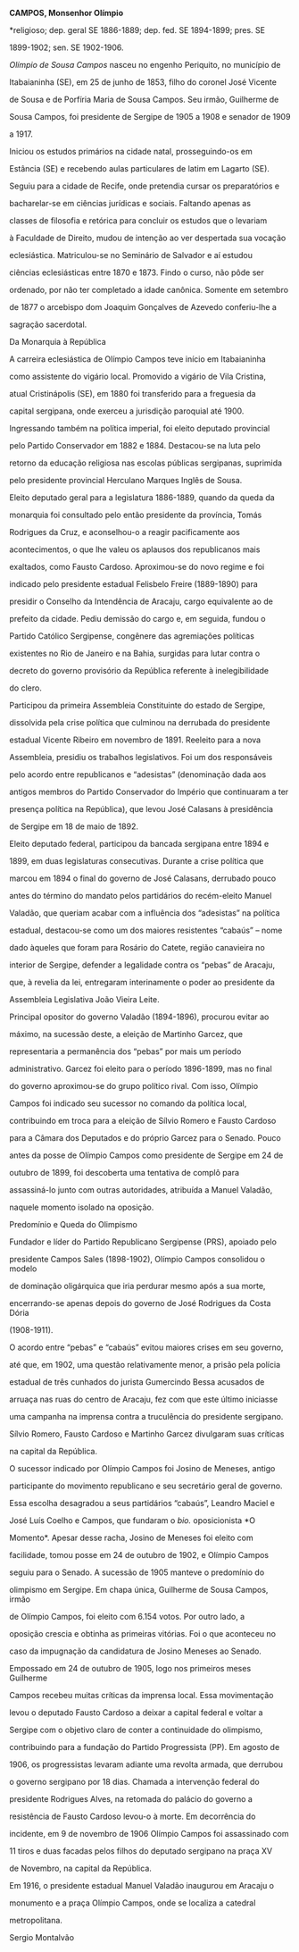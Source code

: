 **CAMPOS, Monsenhor Olímpio**



\*religioso; dep. geral SE 1886-1889; dep. fed. SE 1894-1899; pres. SE

1899-1902; sen. SE 1902-1906.



*Olímpio de Sousa Campos* nasceu no engenho Periquito, no município de

Itabaianinha (SE), em 25 de junho de 1853, filho do coronel José Vicente

de Sousa e de Porfíria Maria de Sousa Campos. Seu irmão, Guilherme de

Sousa Campos, foi presidente de Sergipe de 1905 a 1908 e senador de 1909

a 1917.



Iniciou os estudos primários na cidade natal, prosseguindo-os em

Estância (SE) e recebendo aulas particulares de latim em Lagarto (SE).

Seguiu para a cidade de Recife, onde pretendia cursar os preparatórios e

bacharelar-se em ciências jurídicas e sociais. Faltando apenas as

classes de filosofia e retórica para concluir os estudos que o levariam

à Faculdade de Direito, mudou de intenção ao ver despertada sua vocação

eclesiástica. Matriculou-se no Seminário de Salvador e aí estudou

ciências eclesiásticas entre 1870 e 1873. Findo o curso, não pôde ser

ordenado, por não ter completado a idade canônica. Somente em setembro

de 1877 o arcebispo dom Joaquim Gonçalves de Azevedo conferiu-lhe a

sagração sacerdotal.



Da Monarquia à República



A carreira eclesiástica de Olímpio Campos teve início em Itabaianinha

como assistente do vigário local. Promovido a vigário de Vila Cristina,

atual Cristinápolis (SE), em 1880 foi transferido para a freguesia da

capital sergipana, onde exerceu a jurisdição paroquial até 1900.

Ingressando também na política imperial, foi eleito deputado provincial

pelo Partido Conservador em 1882 e 1884. Destacou-se na luta pelo

retorno da educação religiosa nas escolas públicas sergipanas, suprimida

pelo presidente provincial Herculano Marques Inglês de Sousa.



Eleito deputado geral para a legislatura 1886-1889, quando da queda da

monarquia foi consultado pelo então presidente da província, Tomás

Rodrigues da Cruz, e aconselhou-o a reagir pacificamente aos

acontecimentos, o que lhe valeu os aplausos dos republicanos mais

exaltados, como Fausto Cardoso. Aproximou-se do novo regime e foi

indicado pelo presidente estadual Felisbelo Freire (1889-1890) para

presidir o Conselho da Intendência de Aracaju, cargo equivalente ao de

prefeito da cidade. Pediu demissão do cargo e, em seguida, fundou o

Partido Católico Sergipense, congênere das agremiações políticas

existentes no Rio de Janeiro e na Bahia, surgidas para lutar contra o

decreto do governo provisório da República referente à inelegibilidade

do clero.



Participou da primeira Assembleia Constituinte do estado de Sergipe,

dissolvida pela crise política que culminou na derrubada do presidente

estadual Vicente Ribeiro em novembro de 1891. Reeleito para a nova

Assembleia, presidiu os trabalhos legislativos. Foi um dos responsáveis

pelo acordo entre republicanos e “adesistas” (denominação dada aos

antigos membros do Partido Conservador do Império que continuaram a ter

presença política na República), que levou José Calasans à presidência

de Sergipe em 18 de maio de 1892.



Eleito deputado federal, participou da bancada sergipana entre 1894 e

1899, em duas legislaturas consecutivas. Durante a crise política que

marcou em 1894 o final do governo de José Calasans, derrubado pouco

antes do término do mandato pelos partidários do recém-eleito Manuel

Valadão, que queriam acabar com a influência dos “adesistas” na política

estadual, destacou-se como um dos maiores resistentes “cabaús” – nome

dado àqueles que foram para Rosário do Catete, região canavieira no

interior de Sergipe, defender a legalidade contra os “pebas” de Aracaju,

que, à revelia da lei, entregaram interinamente o poder ao presidente da

Assembleia Legislativa João Vieira Leite.



Principal opositor do governo Valadão (1894-1896), procurou evitar ao

máximo, na sucessão deste, a eleição de Martinho Garcez, que

representaria a permanência dos “pebas” por mais um período

administrativo. Garcez foi eleito para o período 1896-1899, mas no final

do governo aproximou-se do grupo político rival. Com isso, Olímpio

Campos foi indicado seu sucessor no comando da política local,

contribuindo em troca para a eleição de Sílvio Romero e Fausto Cardoso

para a Câmara dos Deputados e do próprio Garcez para o Senado. Pouco

antes da posse de Olímpio Campos como presidente de Sergipe em 24 de

outubro de 1899, foi descoberta uma tentativa de complô para

assassiná-lo junto com outras autoridades, atribuída a Manuel Valadão,

naquele momento isolado na oposição.



Predomínio e Queda do Olimpismo



Fundador e líder do Partido Republicano Sergipense (PRS), apoiado pelo

presidente Campos Sales (1898-1902), Olímpio Campos consolidou o modelo

de dominação oligárquica que iria perdurar mesmo após a sua morte,

encerrando-se apenas depois do governo de José Rodrigues da Costa Dória

(1908-1911).



O acordo entre “pebas” e “cabaús” evitou maiores crises em seu governo,

até que, em 1902, uma questão relativamente menor, a prisão pela polícia

estadual de três cunhados do jurista Gumercindo Bessa acusados de

arruaça nas ruas do centro de Aracaju, fez com que este último iniciasse

uma campanha na imprensa contra a truculência do presidente sergipano.

Sílvio Romero, Fausto Cardoso e Martinho Garcez divulgaram suas críticas

na capital da República.



O sucessor indicado por Olímpio Campos foi Josino de Meneses, antigo

participante do movimento republicano e seu secretário geral de governo.

Essa escolha desagradou a seus partidários “cabaús”, Leandro Maciel e

José Luís Coelho e Campos, que fundaram o *bio.* oposicionista *O

Momento*. Apesar desse racha, Josino de Meneses foi eleito com

facilidade, tomou posse em 24 de outubro de 1902, e Olímpio Campos

seguiu para o Senado. A sucessão de 1905 manteve o predomínio do

olimpismo em Sergipe. Em chapa única, Guilherme de Sousa Campos, irmão

de Olímpio Campos, foi eleito com 6.154 votos. Por outro lado, a

oposição crescia e obtinha as primeiras vitórias. Foi o que aconteceu no

caso da impugnação da candidatura de Josino Meneses ao Senado.



Empossado em 24 de outubro de 1905, logo nos primeiros meses Guilherme

Campos recebeu muitas críticas da imprensa local. Essa movimentação

levou o deputado Fausto Cardoso a deixar a capital federal e voltar a

Sergipe com o objetivo claro de conter a continuidade do olimpismo,

contribuindo para a fundação do Partido Progressista (PP). Em agosto de

1906, os progressistas levaram adiante uma revolta armada, que derrubou

o governo sergipano por 18 dias. Chamada a intervenção federal do

presidente Rodrigues Alves, na retomada do palácio do governo a

resistência de Fausto Cardoso levou-o à morte. Em decorrência do

incidente, em 9 de novembro de 1906 Olímpio Campos foi assassinado com

11 tiros e duas facadas pelos filhos do deputado sergipano na praça XV

de Novembro, na capital da República.



Em 1916, o presidente estadual Manuel Valadão inaugurou em Aracaju o

monumento e a praça Olímpio Campos, onde se localiza a catedral

metropolitana.



Sergio Montalvão



